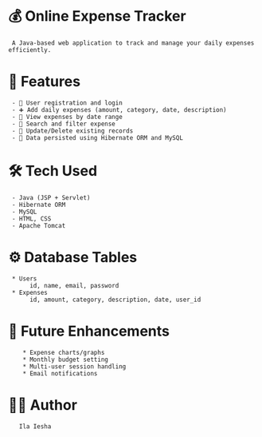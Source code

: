 # 💰 Online Expense Tracker
     A Java-based web application to track and manage your daily expenses efficiently.
    
# 📌 Features
     - 🔐 User registration and login
     - ➕ Add daily expenses (amount, category, date, description)
     - 📅 View expenses by date range
     - 🔎 Search and filter expense 
     - 📝 Update/Delete existing records
     - 💾 Data persisted using Hibernate ORM and MySQL
     

#  🛠 Tech Used
     - Java (JSP + Servlet)
     - Hibernate ORM
     - MySQL
     - HTML, CSS
     - Apache Tomcat
     

# ⚙️ Database Tables
     * Users
          id, name, email, password
     * Expenses
          id, amount, category, description, date, user_id
          

# 🧪 Future Enhancements
        * Expense charts/graphs
        * Monthly budget setting
        * Multi-user session handling
        * Email notifications

#   🙋‍♂️ Author
       Ila Iesha
